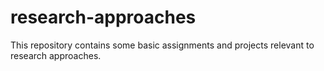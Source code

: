 # research-approaches
This repository contains some basic assignments and projects relevant to research approaches.
